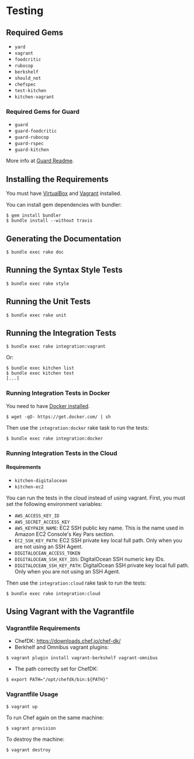 Testing
=======

## Required Gems

* `yard`
* `vagrant`
* `foodcritic`
* `rubocop`
* `berkshelf`
* `should_not`
* `chefspec`
* `test-kitchen`
* `kitchen-vagrant`

### Required Gems for Guard

* `guard`
* `guard-foodcritic`
* `guard-rubocop`
* `guard-rspec`
* `guard-kitchen`

More info at [Guard Readme](https://github.com/guard/guard#readme).

## Installing the Requirements

You must have [VirtualBox](https://www.virtualbox.org/) and [Vagrant](http://www.vagrantup.com/) installed.

You can install gem dependencies with bundler:

    $ gem install bundler
    $ bundle install --without travis

## Generating the Documentation

    $ bundle exec rake doc

## Running the Syntax Style Tests

    $ bundle exec rake style

## Running the Unit Tests

    $ bundle exec rake unit

## Running the Integration Tests

    $ bundle exec rake integration:vagrant

Or:

    $ bundle exec kitchen list
    $ bundle exec kitchen test
    [...]

### Running Integration Tests in Docker

You need to have [Docker installed](https://docs.docker.com/installation/).

    $ wget -qO- https://get.docker.com/ | sh

Then use the `integration:docker` rake task to run the tests:

    $ bundle exec rake integration:docker

### Running Integration Tests in the Cloud

#### Requirements

* `kitchen-digitalocean`
* `kitchen-ec2`

You can run the tests in the cloud instead of using vagrant. First, you must set the following environment variables:

* `AWS_ACCESS_KEY_ID`
* `AWS_SECRET_ACCESS_KEY`
* `AWS_KEYPAIR_NAME`: EC2 SSH public key name. This is the name used in Amazon EC2 Console's Key Pars section.
* `EC2_SSH_KEY_PATH`: EC2 SSH private key local full path. Only when you are not using an SSH Agent.
* `DIGITALOCEAN_ACCESS_TOKEN`
* `DIGITALOCEAN_SSH_KEY_IDS`: DigitalOcean SSH numeric key IDs.
* `DIGITALOCEAN_SSH_KEY_PATH`: DigitalOcean SSH private key local full path. Only when you are not using an SSH Agent.

Then use the `integration:cloud` rake task to run the tests:

    $ bundle exec rake integration:cloud

## Using Vagrant with the Vagrantfile

### Vagrantfile Requirements

* ChefDK: https://downloads.chef.io/chef-dk/
* Berkhelf and Omnibus vagrant plugins:
```
$ vagrant plugin install vagrant-berkshelf vagrant-omnibus
```
* The path correctly set for ChefDK:
```
$ export PATH="/opt/chefdk/bin:${PATH}"
```

### Vagrantfile Usage

    $ vagrant up

To run Chef again on the same machine:

    $ vagrant provision

To destroy the machine:

    $ vagrant destroy
